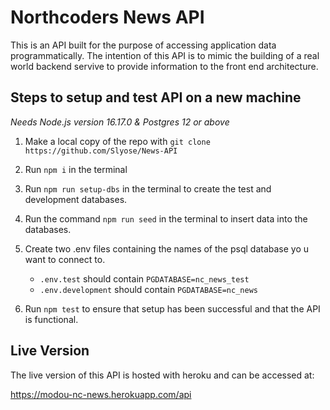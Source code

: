 # Northcoders News API

This is an API built for the purpose of accessing application data programmatically. The intention of this API is to mimic the building of a real world backend servive to provide information to the front end architecture.

## Steps to setup and test API on a new machine

_Needs Node.js version 16.17.0 & Postgres 12 or above_

1. Make a local copy of the repo with `git clone https://github.com/Slyose/News-API`

2. Run `npm i` in the terminal

3. Run `npm run setup-dbs` in the terminal to create the test and development databases.

4. Run the command `npm run seed` in the terminal to insert data into the databases.

5. Create two .env files containing the names of the psql database yo u want to connect to.

   - `.env.test` should contain `PGDATABASE=nc_news_test`
   - `.env.development` should contain `PGDATABASE=nc_news`

6. Run `npm test` to ensure that setup has been successful and that the API is functional.

## Live Version

The live version of this API is hosted with heroku and can be accessed at:

https://modou-nc-news.herokuapp.com/api
